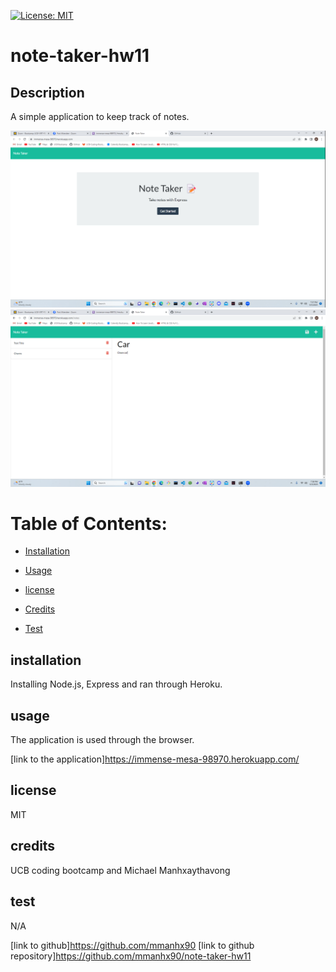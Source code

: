   [![License: MIT](https://img.shields.io/badge/License-MIT-yellow.svg)](https://opensource.org/licenses/MIT)

# note-taker-hw11

## Description

  A simple application to keep track of notes.

  ![alt text](./public/assets/images/Screenshot1.png)
  ![alt text](./public/assets/images/Screenshot2.png)
 
 
  # Table of Contents:
  * [Installation](#installation)
  * [Usage](#usage)
  
 * [license](#license)

  * [Credits](#credits)
  * [Test](#test)
  

  ## installation
  Installing Node.js, Express and ran through Heroku.

  ## usage
  The application is used through the browser.
  
  [link to the application]<https://immense-mesa-98970.herokuapp.com/>
  
## license

  MIT

  ## credits
  UCB coding bootcamp and Michael Manhxaythavong 

  ## test
  N/A

  [link to github]<https://github.com/mmanhx90>
  [link to github repository]<https://github.com/mmanhx90/note-taker-hw11>

